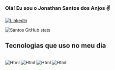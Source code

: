 
### Olá! Eu sou o Jonathan Santos dos Anjos ✌️

[![Linkedln](https://img.shields.io/badge/LinkedIn-0077B5?style=for-the-badge&logo=linkedin&logoColor=white)](https://www.linkedin.com/in/jonathan-s-anjos-0711282a2/)

![Santos GitHub stats](https://github-readme-stats.vercel.app/api?username=Jhowzz77&show_icons=true&theme=tokyonight)

## Tecnologias que uso no meu dia

<div style="Display: inline_block"><br/>

<img alt="Html" src="https://img.shields.io/badge/HTML-239120?style=for-the-badge&logo=html5&logoColor=white">

<img alt="Html" src="https://img.shields.io/badge/CSS-239120?&style=for-the-badge&logo=css3&logoColor=white">

<img alt="Html" src="https://img.shields.io/badge/JavaScript-F7DF1E?style=for-the-badge&logo=javascript&logoColor=black">

<img alt="Html" src="https://img.shields.io/badge/PHP-777BB4?style=for-the-badge&logo=php&logoColor=white">



</div>
